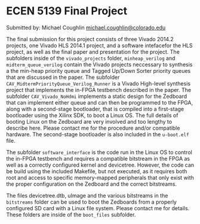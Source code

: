 # ECEN 5139 Final Project

Submitted by: Michael Coughlin
michael.coughlin@colorado.edu

The final submission for this project consists of three Vivado 2014.2 projects, one Vivado HLS 2014.1 project, and a software
intefacefor the HLS project, as well as the final paper and presentation for the project. The subfolders inside of the `vivado_projects`
folder, `minheap_verilog` and `midterm_queue_verilog` contain the Vivado projects neccessary to synthesis a the min-heap priority 
queue and Tagged Up/Down Sorter priority queues that are discussed in the paper. The subfolder `CAV_MidtermPriorityQueue_Verilog_Runner` 
is a Vivado High-level synthesis project that implements the in-FPGA testbench described in the paper. The subfolder `CAV_Vivado_NoHdmi`
implements a static design for the Zedboard that can implement either queue and can then be programmed to the FPGA, along with
a second-stage bootloader, that is compiled into a first-stage bootloader using the Xilinx SDK, to boot a Linux OS. The full
details of booting Linux on the Zedboard are very involved and too lengthy to describe here. Please contact me for the procedure
and/or compatible hardware. The second-stage bootloader is also included in the `u-boot.elf` file.

The subfolder `software_interface` is the code run in the Linux OS to control the in-FPGA testbench and requires a compatible
bitstream in the FPGA as well as a correctly configured kernel and devicetree. However, the code can be build using the included
Makefile, but not executed, as it requires both root and access to specific memory-mapped peripherals that only exist with the
proper configuration on the Zedboard and the correct bitstreams.

The files devicetree.dtb, uImage and the various bitstreams in the `bitstreams` folder can be used to boot the Zedboards from
a properly configured SD card with a Linux file system. Please contact me for details. These folders are inside of the `boot_files`
subfolder.
